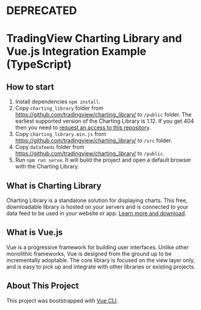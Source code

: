 # DEPRECATED

# TradingView Charting Library and Vue.js Integration Example (TypeScript)

## How to start

1. Install dependencies `npm install`.
1. Copy `charting_library` folder from https://github.com/tradingview/charting_library/ to `/public` folder. The earliest supported version of the Charting Library is 1.12. If you get 404 then you need to [request an access to this repository](https://www.tradingview.com/HTML5-stock-forex-bitcoin-charting-library/).
1. Copy `charting_library.min.js` from https://github.com/tradingview/charting_library/ to `/src` folder.
1. Copy `datafeeds` folder from https://github.com/tradingview/charting_library/ to `/public`.
1. Run `npm run serve`. It will build the project and open a default browser with the Charting Library.

## What is Charting Library

Charting Library is a standalone solution for displaying charts. This free, downloadable library is hosted on your servers and is connected to your data feed to be used in your website or app. [Learn more and download](https://www.tradingview.com/HTML5-stock-forex-bitcoin-charting-library/).

## What is Vue.js

Vue is a progressive framework for building user interfaces. Unlike other monolithic frameworks, Vue is designed from the ground up to be incrementally adoptable. The core library is focused on the view layer only, and is easy to pick up and integrate with other libraries or existing projects.

## About This Project

This project was bootstrapped with [Vue CLI](https://cli.vuejs.org/).
